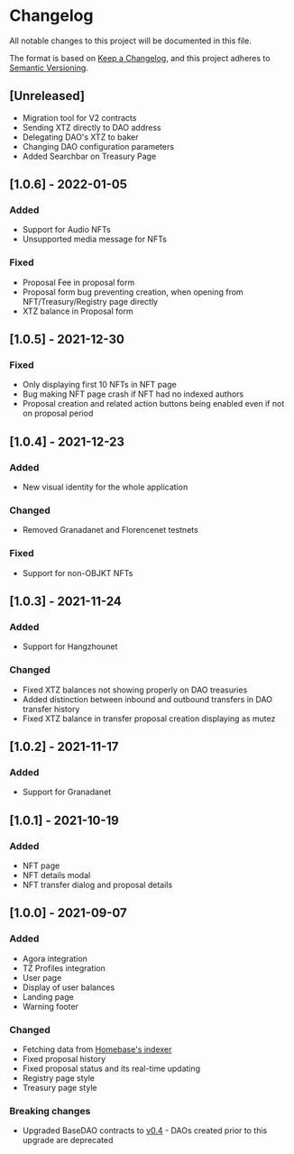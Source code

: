 # Changelog
All notable changes to this project will be documented in this file.

The format is based on [Keep a Changelog](https://keepachangelog.com/en/1.0.0/),
and this project adheres to [Semantic Versioning](https://semver.org/spec/v2.0.0.html).

## [Unreleased]
- Migration tool for V2 contracts
- Sending XTZ directly to DAO address
- Delegating DAO's XTZ to baker
- Changing DAO configuration parameters
- Added Searchbar on Treasury Page

## [1.0.6] - 2022-01-05
### Added
- Support for Audio NFTs
- Unsupported media message for NFTs

### Fixed
- Proposal Fee in proposal form
- Proposal form bug preventing creation, when opening from NFT/Treasury/Registry page directly
- XTZ balance in Proposal form

## [1.0.5] - 2021-12-30
### Fixed
- Only displaying first 10 NFTs in NFT page
- Bug making NFT page crash if NFT had no indexed authors
- Proposal creation and related action buttons being enabled even if not on proposal period

## [1.0.4] - 2021-12-23
### Added
- New visual identity for the whole application

### Changed
- Removed Granadanet and Florencenet testnets

### Fixed
- Support for non-OBJKT NFTs

## [1.0.3] - 2021-11-24
### Added
- Support for Hangzhounet

### Changed
- Fixed XTZ balances not showing properly on DAO treasuries
- Added distinction between inbound and outbound transfers in DAO transfer history
- Fixed XTZ balance in transfer proposal creation displaying as mutez

## [1.0.2] - 2021-11-17
### Added
- Support for Granadanet

## [1.0.1] - 2021-10-19
### Added
- NFT page
- NFT details modal
- NFT transfer dialog and proposal details

## [1.0.0] - 2021-09-07
### Added
- Agora integration
- TZ Profiles integration
- User page
- Display of user balances
- Landing page
- Warning footer

### Changed
- Fetching data from [Homebase's indexer](https://github.com/dOrgTech/homebase-indexer)
- Fixed proposal history
- Fixed proposal status and its real-time updating
- Registry page style
- Treasury page style

### Breaking changes
- Upgraded BaseDAO contracts to [v0.4](https://github.com/tezos-commons/baseDAO/tree/b3aa7886950d4f1eb65816ed726ce69e77e14472) - DAOs created prior to this upgrade are deprecated
